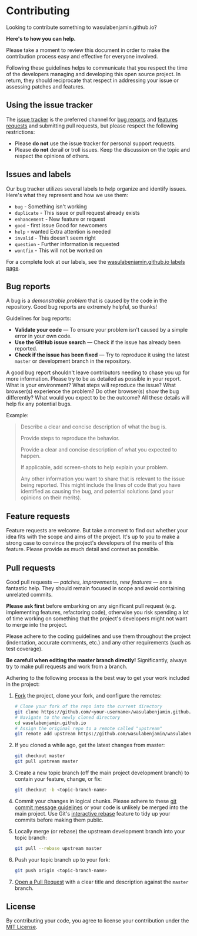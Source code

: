 # Contributing
Looking to contribute something to wasulabenjamin.github.io? 

**Here's to how you can help.**

Please take a moment to review this document in order to make the contribution process easy and effective for everyone 
involved.

Following these guidelines helps to communicate that you respect the time of the developers managing and developing this 
open source project. In return, they should reciprocate that respect in addressing your issue or assessing patches and 
features.

## Using the issue tracker
The [issue tracker](https://github.com/wasulabenjamin/wasulabenjamin.github.io/issues) is the preferred channel for 
[bug reports](https://github.com/wasulabenjamin/wasulabenjamin.github.io/issues/new?template=bug_report.md) and 
[features requests](https://github.com/wasulabenjamin/wasulabenjamin.github.io/issues/new?template=feature_request.md&labels=feature) 
and submitting pull requests, but please respect the following restrictions:
* Please **do not** use the issue tracker for personal support requests.
* Please **do not** derail or troll issues. Keep the discussion on the topic and respect the opinions of others.

## Issues and labels
Our bug tracker utilizes several labels to help organize and identify issues. Here's what they represent and how we use 
them:
- `bug` - Something isn't working
- `duplicate` - This issue or pull request already exists
- `enhancement` - New feature or request
- `good` - first issue Good for newcomers
- `help` - wanted Extra attention is needed
- `invalid` - This doesn't seem right
- `question` - Further information is requested
- `wontfix` - This will not be worked on

For a complete look at our labels, see the 
[wasulabenjamin.github.io labels page](https://github.com/wasulabenjamin/wasulabenjamin.github.io/labels).

## Bug reports
A bug is a _demonstrable problem_ that is caused by the code in the repository. Good bug reports are extremely helpful, 
so thanks!

Guidelines for bug reports:
* **Validate your code** &mdash; To ensure your problem isn't caused by a simple error in your own code.
* **Use the GitHub issue search** &mdash; Check if the issue has already been reported.
* **Check if the issue has been fixed** &mdash; Try to reproduce it using the latest `master` or development branch in 
the repository.

A good bug report shouldn't leave contributors needing to chase you up for more information. Please try to be as 
detailed as possible in your report. What is your environment? What steps will reproduce the issue? What browser(s) 
experience the problem? Do other browser(s) show the bug differently? What would you expect to be the outcome? All 
these details will help fix any potential bugs.

Example:
> Describe a clear and concise description of what the bug is.
>
> Provide steps to reproduce the behavior.
>
> Provide a clear and concise description of what you expected to happen.
>
> If applicable, add screen-shots to help explain your problem.
>
> Any other information you want to share that is relevant to the issue being reported. This might include the lines of 
code that you have identified as causing the bug, and potential solutions (and your opinions on their merits).

## Feature requests
Feature requests are welcome. But take a moment to find out whether your idea fits with the scope and aims of the 
project. It's up to you to make a strong case to convince the project's developers of the merits of this feature. 
Please provide as much detail and context as possible.

## Pull requests
Good pull requests &mdash; *patches, improvements, new features* &mdash; are a fantastic help. They should remain 
focused in scope and avoid containing unrelated commits.

**Please ask first** before embarking on any significant pull request (e.g. implementing features, refactoring code), 
otherwise you risk spending a lot of time working on something that the project's developers might not want to merge 
into the project.

Please adhere to the coding guidelines and use them throughout the project (indentation, accurate comments, etc.) and 
any other requirements (such as test coverage).

**Be carefull when editing the master branch directly!** Significantly, always try to make pull requests and work from a 
branch.

Adhering to the following process is the best way to get your work included in the project:
1. [Fork](https://help.github.com/articles/fork-a-repo/) the project, clone your fork, and configure the remotes:

   ```bash
   # Clone your fork of the repo into the current directory
   git clone https://github.com/<your-username>/wasulabenjamin.github.io.git
   # Navigate to the newly cloned directory
   cd wasulabenjamin.github.io
   # Assign the original repo to a remote called "upstream"
   git remote add upstream https://github.com/wasulabenjamin/wasulabenjamin.github.io.git
   ```
2. If you cloned a while ago, get the latest changes from master:

   ```bash
   git checkout master
   git pull upstream master
   ```
3. Create a new topic branch (off the main project development branch) to contain your feature, change, or fix:

   ```bash
   git checkout -b <topic-branch-name>
   ```
4. Commit your changes in logical chunks. Please adhere to these
[git commit message guidelines](https://tbaggery.com/2008/04/19/a-note-about-git-commit-messages.html) or your code is 
unlikely be merged into the main project. Use Git's 
[interactive rebase](https://help.github.com/articles/about-git-rebase/) feature to tidy up your commits before making 
them public.
5. Locally merge (or rebase) the upstream development branch into your topic branch:

   ```bash
   git pull --rebase upstream master
   ```
6. Push your topic branch up to your fork:

   ```bash
   git push origin <topic-branch-name>
   ```
7. [Open a Pull Request](https://help.github.com/articles/about-pull-requests/) 
with a clear title and description against the `master` branch.

## License
By contributing your code, you agree to license your contribution under the [MIT License](LICENSE).